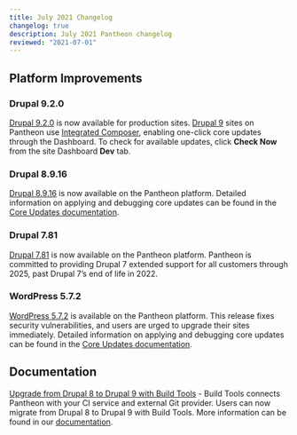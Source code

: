 ```yaml
---
title: July 2021 Changelog
changelog: true
description: July 2021 Pantheon changelog
reviewed: "2021-07-01"
---
```


## Platform Improvements

### Drupal 9.2.0

[Drupal 9.2.0](https://www.drupal.org/project/drupal/releases/9.2.0) is now available for production sites. [Drupal 9](/drupal) sites on Pantheon use [Integrated Composer](/guides/integrated-composer), enabling one-click core updates through the Dashboard. To check for available updates, click **Check Now** from the site Dashboard **Dev** tab.


### Drupal 8.9.16

[Drupal 8.9.16](https://www.drupal.org/project/drupal/releases/8.9.16) is now available on the Pantheon platform. Detailed information on applying and debugging core updates can be found in the [Core Updates documentation](/core-updates).


### Drupal 7.81

[Drupal 7.81](https://github.com/pantheon-systems/drops-7/tags) is now available on the Pantheon platform. Pantheon is committed to providing Drupal 7 extended support for all customers through 2025, past Drupal 7’s end of life in 2022.


### WordPress 5.7.2

[WordPress 5.7.2](https://wordpress.org/news/2021/05/wordpress-5-7-2-security-release/) is available on the Pantheon platform. This release fixes security vulnerabilities, and users are urged to upgrade their sites immediately. Detailed information on applying and debugging core updates can be found in the [Core Updates documentation](/core-updates).




## Documentation

[Upgrade from Drupal 8 to Drupal 9 with Build Tools](/guides/drupal-hosted-createbt) - Build Tools connects Pantheon with your CI service and external Git provider. Users can now migrate from Drupal 8 to Drupal 9 with Build Tools. More information can be found in our [documentation](/drupal-migration).
